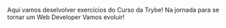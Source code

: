 Aqui vamos deselvolver exercícios do Curso da Trybe! Na jornada para se tornar um Web Developer
Vamos evoluir!
